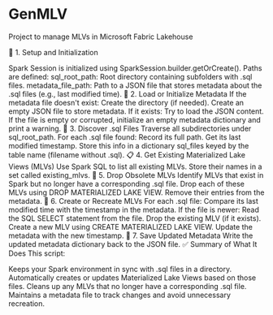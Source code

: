 # GenMLV
Project to manage MLVs in Microsoft Fabric Lakehouse

🔧 1. Setup and Initialization

Spark Session is initialized using SparkSession.builder.getOrCreate().
Paths are defined:
sql_root_path: Root directory containing subfolders with .sql files.
metadata_file_path: Path to a JSON file that stores metadata about the .sql files (e.g., last modified time).
📁 2. Load or Initialize Metadata
If the metadata file doesn't exist:
Create the directory (if needed).
Create an empty JSON file to store metadata.
If it exists:
Try to load the JSON content.
If the file is empty or corrupted, initialize an empty metadata dictionary and print a warning.
📄 3. Discover .sql Files
Traverse all subdirectories under sql_root_path.
For each .sql file found:
Record its full path.
Get its last modified timestamp.
Store this info in a dictionary sql_files keyed by the table name (filename without .sql).
📋 4. Get Existing Materialized Lake Views (MLVs)
Use Spark SQL to list all existing MLVs.
Store their names in a set called existing_mlvs.
🧹 5. Drop Obsolete MLVs
Identify MLVs that exist in Spark but no longer have a corresponding .sql file.
Drop each of these MLVs using DROP MATERIALIZED LAKE VIEW.
Remove their entries from the metadata.
🔄 6. Create or Recreate MLVs
For each .sql file:
Compare its last modified time with the timestamp in the metadata.
If the file is newer:
Read the SQL SELECT statement from the file.
Drop the existing MLV (if it exists).
Create a new MLV using CREATE MATERIALIZED LAKE VIEW.
Update the metadata with the new timestamp.
💾 7. Save Updated Metadata
Write the updated metadata dictionary back to the JSON file.
✅ Summary of What It Does
This script:

Keeps your Spark environment in sync with .sql files in a directory.
Automatically creates or updates Materialized Lake Views based on those files.
Cleans up any MLVs that no longer have a corresponding .sql file.
Maintains a metadata file to track changes and avoid unnecessary recreation.
